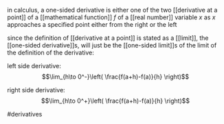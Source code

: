 in calculus, a one-sided derivative is either one of the two  [[derivative at a point]] of a [[mathematical function]] $f$ of a [[real number]] variable $x$ as $x$ approaches a specified point either from the right or the left

since the definition of [[derivative at a point]] is stated as a [[limit]], the [[one-sided derivative]]s, will just be the [[one-sided limit]]s of the limit of the definition of the derivative:

left side derivative:
$$\lim_{h\to 0^-}\left( \frac{f(a+h)-f(a)}{h} \right)$$

right side derivative:
$$\lim_{h\to 0^+}\left( \frac{f(a+h)-f(a)}{h} \right)$$

#derivatives